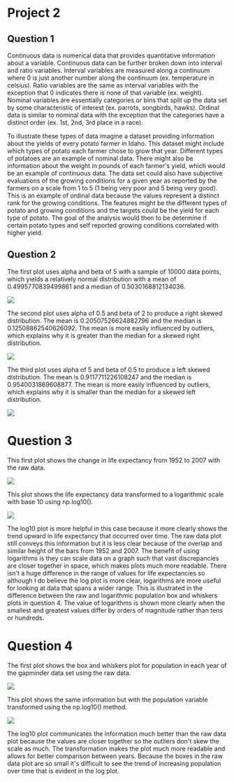 # Project 2

## Question 1

Continuous data is numerical data that provides quantitative information about a variable. Continuous data can be further broken down into interval and ratio variables. Interval variables are measured along a continuum where 0 is just another number along the continuum (ex. temperature in celsius). Ratio variables are the same as interval variables with the exception that 0 indicates there is none of that variable (ex. weight). Nominal variables are essentially categories or bins that split up the data set by some characteristic of interest (ex. parrots, songbirds, hawks). Ordinal data is similar to nominal data with the exception that the categories have a distinct order (ex. 1st, 2nd, 3rd place in a race). 

To illustrate these types of data imagine a dataset providing information about the yields of every potato farmer in Idaho. This dataset might include which types of potato each farmer chose to grow that year. Different types of potatoes are an example of nominal data. There might also be information about the weight in pounds of each farmer's yield, which would be an example of continuous data. The data set could also have subjective evaluations of the growing conditions for a given year as reported by the farmers on a scale from 1 to 5 (1 being very poor and 5 being very good). This is an example of ordinal data because the values represent a distinct rank for the growing conditions. The features might be the different types of potato and growing conditions and the targets could be the yield for each type of potato. The goal of the analysis would then to be determine if certain potato types and self reported growing conditions correlated with higher yield. 


## Question 2

The first plot uses alpha and beta of 5 with a sample of 10000 data points, which yields a relatively normal distribution with a mean of 0.4995770839499861 and a median of 0.5030168812134036.

![](normal.png)

The second plot uses alpha of 0.5 and beta of 2 to produce a right skewed distribution. The mean is 0.20507526624882796 and the median is 0.12508862540626092. The mean is more easily influenced by outliers, which explains why it is greater than the median for a skewed right distribution.

![](rightskew.png)

The third plot uses alpha of 5 and beta of 0.5 to produce a left skewed distribution. The mean is 0.9117711226108247 and the median is 0.9540031869608877. The mean is more easily influenced by outliers, which explains why it is smaller than the median for a skewed left distribution.

![](leftskew.png)

# Question 3

This first plot shows the change in life expectancy from 1952 to 2007 with the raw data. 

![](rawlifeExp.png)

This plot shows the life expectancy data transformed to a logarithmic scale with base 10 using np.log10(). 

![](loglifeExp.png)

The log10 plot is more helpful in this case because it more clearly shows the trend upward in life expectancy that occurred over time. The raw data plot still conveys this information but it is  less clear because of the overlap and similar height of the bars from 1952 and 2007. The benefit of using logarithms is they can scale data on a graph such that vast discrepancies are closer together in space, which makes plots much more readable. There isn't a huge difference in the range of values for life expectancies so although I do believe the log plot is more clear, logarithms are more useful for looking at data that spans a wider range. This is illustrated in the difference between the raw and logarithmic population box and whiskers plots in question 4. The value of logarithms is shown more clearly when the smallest and greatest values differ by orders of magnitude rather than tens or hundreds. 

# Question 4

The first plot shows the box and whiskers plot for population in each year of the gapminder data set using the raw data.

![](rawPop.png)

This plot shows the same information but with the population variable transformed using the np.log10() method.

![](logPop.png)

The log10 plot communicates the information much better than the raw data plot because the values are closer together so the outliers don't skew the scale as much. The transformation makes the plot much more readable and allows for better comparison between years. Because the boxes in the raw data plot are so small it's difficult to see the trend of increasing population over time that is evident in the log plot. 
